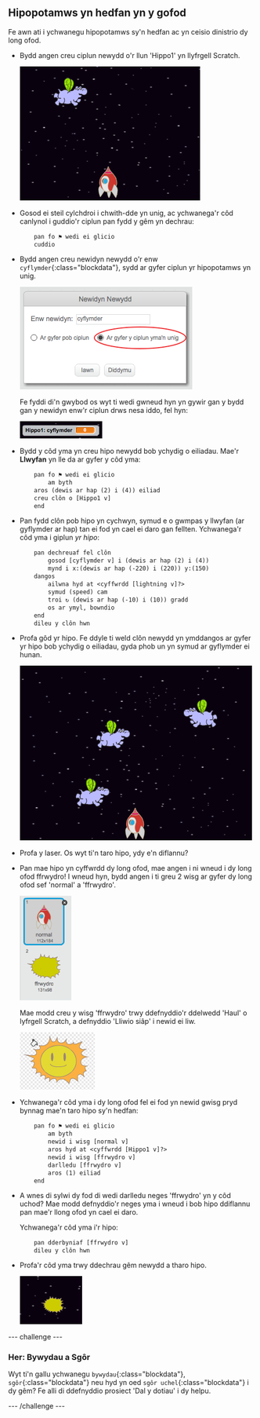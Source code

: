 ## Hipopotamws yn hedfan yn y gofod

Fe awn ati i ychwanegu hipopotamws sy'n hedfan ac yn ceisio dinistrio dy long ofod.

+ Bydd angen creu ciplun newydd o'r llun 'Hippo1' yn llyfrgell Scratch.

	![screenshot](images/invaders-hippo.png)

+ Gosod ei steil cylchdroi i chwith-dde yn unig, ac ychwanega'r côd canlynol i guddio'r ciplun pan fydd y gêm yn dechrau:

	```blocks
		pan fo ⚑ wedi ei glicio
		cuddio
	```

+ Bydd angen creu newidyn newydd o'r enw `cyflymder`{:class="blockdata"}, sydd ar gyfer ciplun yr hipopotamws yn unig.

	![screenshot](images/invaders-var.png)

	Fe fyddi di'n gwybod os wyt ti wedi gwneud hyn yn gywir gan y bydd gan y newidyn enw'r ciplun drws nesa iddo, fel hyn:

	![screenshot](images/invaders-var-test.png)

+ Bydd y côd yma yn creu hipo newydd bob ychydig o eiliadau. Mae'r **Llwyfan** yn lle da ar gyfer y côd yma:

	```blocks
		pan fo ⚑ wedi ei glicio
			am byth
   		aros (dewis ar hap (2) i (4)) eiliad
   		creu clôn o [Hippo1 v]
		end
	```

+ Pan fydd clôn pob hipo yn cychwyn, symud e o gwmpas y llwyfan (ar gyflymder ar hap) tan ei fod yn cael ei daro gan fellten. Ychwanega'r côd yma i giplun *yr hipo*:

	```blocks
		pan dechreuaf fel clôn
			gosod [cyflymder v] i (dewis ar hap (2) i (4))
			mynd i x:(dewis ar hap (-220) i (220)) y:(150)
		dangos
			ailwna hyd at <cyffwrdd [lightning v]?>
   			symud (speed) cam
   			troi ↻ (dewis ar hap (-10) i (10)) gradd
   			os ar ymyl, bowndio
		end
		dileu y clôn hwn
	```

+ Profa gôd yr hipo.  Fe ddyle ti weld clôn newydd yn ymddangos ar gyfer yr hipo bob ychydig o eiliadau, gyda phob un yn symud ar gyflymder ei hunan.

	![screenshot](images/invaders-hippo-test.png)

+ Profa y laser. Os wyt ti'n taro hipo, ydy e'n diflannu?

+ Pan mae hipo yn cyffwrdd dy long ofod, mae angen i ni wneud i dy long ofod ffrwydro! I wneud hyn, bydd angen i ti greu 2 wisg ar gyfer dy long ofod sef 'normal' a 'ffrwydro'.

	![screenshot](images/invaders-spaceship-costumes.png)

	Mae modd creu y wisg 'ffrwydro' trwy ddefnyddio'r ddelwedd 'Haul' o lyfrgell Scratch, a defnyddio 'Lliwio siâp' i newid ei liw.

	![screenshot](images/invaders-sun.png)

+ Ychwanega'r côd yma i dy long ofod fel ei fod yn newid gwisg pryd bynnag mae'n taro hipo sy'n hedfan:

	```blocks
		pan fo ⚑ wedi ei glicio
			am byth
   			newid i wisg [normal v]
   			aros hyd at <cyffwrdd [Hippo1 v]?>
   			newid i wisg [ffrwydro v]
   			darlledu [ffrwydro v]
   			aros (1) eiliad
		end
	```

+ A wnes di sylwi dy fod di wedi darlledu neges 'ffrwydro' yn y côd uchod? Mae modd defnyddio'r neges yma i wneud i bob hipo ddiflannu pan mae'r llong ofod yn cael ei daro.

	Ychwanega'r côd yma i'r hipo:

	```blocks
		pan dderbyniaf [ffrwydro v]
		dileu y clôn hwn
	```

+ Profa'r côd yma trwy ddechrau gêm newydd a tharo hipo.

	![screenshot](images/invaders-hippo-collide.png)

--- challenge ---
### Her: Bywydau a Sgôr
Wyt ti'n gallu ychwanegu `bywydau`{:class="blockdata"}, `sgôr`{:class="blockdata"} neu hyd yn oed `sgôr uchel`{:class="blockdata"} i dy gêm? Fe alli di ddefnyddio prosiect 'Dal y dotiau' i dy helpu.

--- /challenge ---
